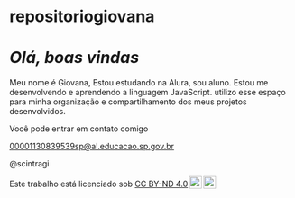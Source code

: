 # repositoriogiovana

# *Olá, boas vindas* 

Meu nome é Giovana,
Estou estudando na Alura, sou aluno.
Estou me desenvolvendo e aprendendo a linguagem JavaScript.
utilizo esse espaço para minha organização e compartilhamento dos meus projetos desenvolvidos.


Você pode entrar em contato comigo

00001130839539sp@al.educacao.sp.gov.br

@scintragi


<p xmlns:cc="http://creativecommons.org/ns#" >Este trabalho está licenciado sob <a href="https://creativecommons.org/licenses/by-nd/4.0/?ref=chooser-v1" target="_blank" rel="license noopener noreferrer" style="display:inline-block;">CC BY-ND 4.0<img style="height:22px!important;margin-left:3px;vertical-align:text-bottom;" src="https://mirrors.creativecommons.org/presskit/icons/cc.svg?ref=chooser-v1" alt=""><img style="height:22px!important;margin-left:3px;vertical-align:text-bottom;" src="https://mirrors.creativecommons.org/presskit/icons/by.svg?ref=chooser-v1" alt=""><img style="altura:22px!importante;margem-esquerda:3px;alinhamento-vertical:texto-inferior;" src="https://mirrors.creativecommons.org/presskit/icons/nd.svg?ref=chooser-v1" alt=""></a></p>
